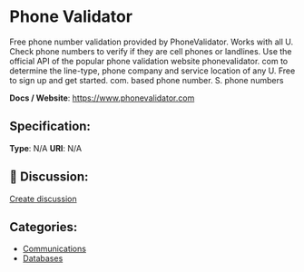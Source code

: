 # Phone Validator


Free phone number validation provided by PhoneValidator.  Works with all U.  Check phone numbers to verify if they are cell phones or landlines. Use the official API of the popular phone validation website phonevalidator. com to determine the line-type, phone company and service location of any U. Free to sign up and get started. com. based phone number. S. phone numbers

**Docs / Website**: https://www.phonevalidator.com

## Specification:
**Type**:  N/A 
**URI**:  N/A 

## 💬 Discussion:
[Create discussion](link)

## Categories:
- [Communications](https://github.com/apis-list/apis-list#communications)
- [Databases](https://github.com/apis-list/apis-list#databases)





